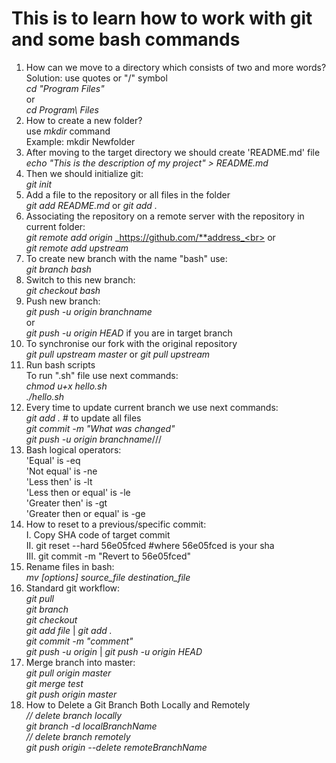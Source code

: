 # This is to learn how to work with git and some bash commands
1. How can we move to a directory which consists of two and more words?<br>
Solution: use quotes or "/" symbol<br>
_cd "Program Files"_<br>
or<br>
_cd Program\ Files_<br>
2. How to create a new folder?<br>
use _mkdir_ command<br>
Example: mkdir Newfolder<br>
3. After moving to the target directory we should create 'README.md' file<br>
_echo "This is the description of my project" > README.md_<br>
4. Then we should initialize git:<br>
_git init_<br>
5. Add a file to the repository or all files in the folder<br>
_git add README.md_ or _git add ._<br>
6. Associating the repository on a remote server with the repository in current folder:<br>
_git remote add origin_ _https://github.com/**address_<br>
or <br>
_git remote add upstream <link to remote repository>_
7. To create new branch with the name "bash" use:<br>
_git branch bash_<br>
8. Switch to this new branch:<br>
_git checkout bash_<br>
9. Push new branch:<br>
_git push -u origin branchname_<br>
or<br>
_git push -u origin HEAD_ if you are in target branch<br>
10. To synchronise our fork with the original repository <br>
_git pull upstream master_ or _git pull upstream <branchname>_
11. Run bash scripts<br>
To run ".sh" file use next commands:<br>
_chmod u+x hello.sh_<br>
_./hello.sh_<br>
12. Every time to update current branch we use next commands:<br>
_git add ._ # to update all files<br>
_git commit -m "What was changed"_<br>
_git push -u origin branchname_///<br>
13. Bash logical operators:<br>
'Equal' is -eq<br>
'Not equal' is -ne<br>
'Less then' is -lt<br>
'Less then or equal' is -le<br>
'Greater then' is -gt<br>
'Greater then or equal' is -ge<br>
14. How to reset to a previous/specific commit:<br>
I. Copy SHA code of target commit <br>
II. git reset --hard 56e05fced #where 56e05fced is your sha <br>
III. git commit -m "Revert to 56e05fced" <br>
15. Rename files in bash:<br>
_mv [options] source_file destination_file_ <br>
16. Standard git workflow:<br>
_git pull_<br>
_git branch_<br>
_git checkout <branch>_<br>
_git add file_ | _git add ._<br>
_git commit -m "comment"_<br>
_git push -u origin <branchname>_ | _git push -u origin HEAD_<br>
17. Merge branch into master:<br>
_git pull origin master_<br>
_git merge test_<br>
_git push origin master_<br>
18. How to Delete a Git Branch Both Locally and Remotely<br>
_// delete branch locally_<br>
_git branch -d localBranchName_<br>
_// delete branch remotely_<br>
_git push origin --delete remoteBranchName_<br>
